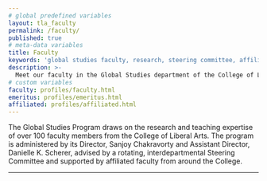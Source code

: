 ```yaml
---
# global predefined variables
layout: tla_faculty
permalink: /faculty/
published: true
# meta-data variables
title: Faculty
keywords: 'global studies faculty, research, steering committee, affiliated faculty'
description: >-
  Meet our faculty in the Global Studies department of the College of Liberal Arts at Temple University.
# custom variables
faculty: profiles/faculty.html
emeritus: profiles/emeritus.html
affiliated: profiles/affiliated.html
---
```

The Global Studies Program draws on the research and teaching expertise of over 100 faculty members from the College of Liberal Arts. The program is administered by its Director, Sanjoy Chakravorty and Assistant Director, Danielle K. Scherer, advised by a rotating, interdepartmental Steering Committee and supported by affiliated faculty from around the College.

___
